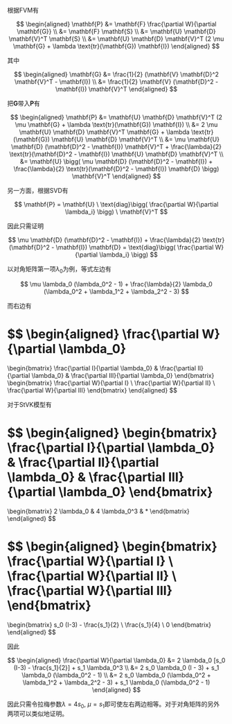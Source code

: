 根据FVM有

$$
\begin{aligned}
\mathbf{P} &= \mathbf{F} \frac{\partial W}{\partial \mathbf{G}} \\
&= \mathbf{F} \mathbf{S} \\ 
&= \mathbf{U} \mathbf{D} \mathbf{V}^T \mathbf{S} \\
&= \mathbf{U} \mathbf{D} \mathbf{V}^T (2 \mu \mathbf{G} + \lambda \text{tr}(\mathbf{G}) \mathbf{I})
\end{aligned}
$$

其中

$$
\begin{aligned}
\mathbf{G} &= \frac{1}{2} (\mathbf{V} \mathbf{D}^2 \mathbf{V}^T - \mathbf{I}) \\
&= \frac{1}{2} \mathbf{V} (\mathbf{D}^2 - \mathbf{I}) \mathbf{V}^T
\end{aligned}
$$

把$\mathbf{G}$带入$\mathbf{P}$有

$$
\begin{aligned}
\mathbf{P} &= \mathbf{U} \mathbf{D} \mathbf{V}^T (2 \mu \mathbf{G} + \lambda \text{tr}(\mathbf{G}) \mathbf{I}) \\
&= 2 \mu \mathbf{U} \mathbf{D} \mathbf{V}^T \mathbf{G} + \lambda \text{tr}(\mathbf{G}) \mathbf{U} \mathbf{D} \mathbf{V}^T \\
&= \mu \mathbf{U} \mathbf{D} (\mathbf{D}^2 - \mathbf{I}) \mathbf{V}^T + \frac{\lambda}{2} \text{tr}(\mathbf{D}^2 - \mathbf{I}) \mathbf{U} \mathbf{D} \mathbf{V}^T \\
&= \mathbf{U} \bigg( \mu \mathbf{D} (\mathbf{D}^2 - \mathbf{I}) + \frac{\lambda}{2} \text{tr}(\mathbf{D}^2 - \mathbf{I}) \mathbf{D} \bigg) \mathbf{V}^T
\end{aligned}
$$

另一方面，根据SVD有

$$
\mathbf{P} = \mathbf{U} \ \text{diag}\bigg( \frac{\partial W}{\partial \lambda_i} \bigg) \ \mathbf{V}^T
$$

因此只需证明

$$
\mu \mathbf{D} (\mathbf{D}^2 - \mathbf{I}) + \frac{\lambda}{2} \text{tr}(\mathbf{D}^2 - \mathbf{I}) \mathbf{D} = \text{diag}\bigg( \frac{\partial W}{\partial \lambda_i} \bigg)
$$

以对角矩阵第一项$\lambda_0$为例，等式左边有

$$
\mu \lambda_0 (\lambda_0^2 - 1) + \frac{\lambda}{2} \lambda_0 (\lambda_0^2 + \lambda_1^2 + \lambda_2^2 - 3)
$$

而右边有

$$
\begin{aligned}
\frac{\partial W}{\partial \lambda_0}
=
\begin{bmatrix}
\frac{\partial I}{\partial \lambda_0} & \frac{\partial II}{\partial \lambda_0} & \frac{\partial III}{\partial \lambda_0}
\end{bmatrix}
\begin{bmatrix}
\frac{\partial W}{\partial I} \\ 
\frac{\partial W}{\partial II} \\ 
\frac{\partial W}{\partial III}
\end{bmatrix}
\end{aligned}
$$

对于StVK模型有

$$
\begin{aligned}
\begin{bmatrix}
\frac{\partial I}{\partial \lambda_0} & \frac{\partial II}{\partial \lambda_0} & \frac{\partial III}{\partial \lambda_0}
\end{bmatrix}
=
\begin{bmatrix}
2 \lambda_0 & 4 \lambda_0^3 & *
\end{bmatrix}
\end{aligned}
$$

$$
\begin{aligned}
\begin{bmatrix}
\frac{\partial W}{\partial I} \\ 
\frac{\partial W}{\partial II} \\ 
\frac{\partial W}{\partial III}
\end{bmatrix}
=
\begin{bmatrix}
s_0 (I-3) - \frac{s_1}{2} \\ 
\frac{s_1}{4} \\ 
0
\end{bmatrix}
\end{aligned}
$$

因此

$$
\begin{aligned}
\frac{\partial W}{\partial \lambda_0} &= 2 \lambda_0 [s_0 (I-3) - \frac{s_1}{2}] + s_1 \lambda_0^3 \\
&= 2 s_0 \lambda_0 (I - 3) + s_1 \lambda_0 (\lambda_0^2 - 1) \\
&= 2 s_0 \lambda_0 (\lambda_0^2 + \lambda_1^2 + \lambda_2^2 - 3) + s_1 \lambda_0 (\lambda_0^2 - 1)
\end{aligned}
$$

因此只需令拉梅参数$\lambda = 4 s_0$, $\mu = s_1$即可使左右两边相等。对于对角矩阵的另外两项可以类似地证明。